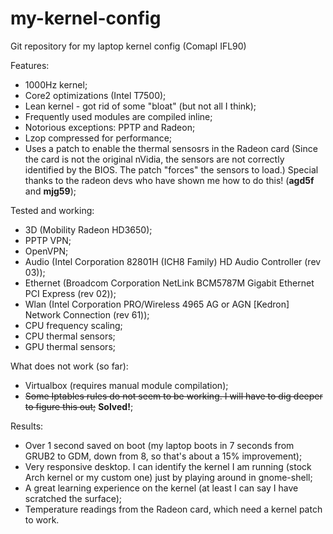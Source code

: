 my-kernel-config
================

Git repository for my laptop kernel config (Comapl IFL90)

Features:
* 1000Hz kernel;
* Core2 optimizations (Intel T7500);
* Lean kernel - got rid of some "bloat" (but not all I think);
* Frequently used modules are compiled inline;
 * Notorious exceptions: PPTP and Radeon;
* Lzop compressed for performance;
* Uses a patch to enable the thermal sensosrs in the Radeon card (Since the card is not the original nVidia, the sensors are not correctly identified by the BIOS. The patch "forces" the sensors to load.) Special thanks to the radeon devs who have shown me how to do this! (**agd5f** and **mjg59**);

Tested and working:
* 3D (Mobility Radeon HD3650);
* PPTP VPN;
* OpenVPN;
* Audio (Intel Corporation 82801H (ICH8 Family) HD Audio Controller (rev 03));
* Ethernet (Broadcom Corporation NetLink BCM5787M Gigabit Ethernet PCI Express (rev 02));
* Wlan (Intel Corporation PRO/Wireless 4965 AG or AGN [Kedron] Network Connection (rev 61));
* CPU frequency scaling;
* CPU thermal sensors;
* GPU thermal sensors;

What does not work (so far):
* Virtualbox (requires manual module compilation);
* ~~Some Iptables rules do not seem to be working. I will have to dig deeper to figure this out;~~ **Solved!**;

Results:
* Over 1 second saved on boot (my laptop boots in 7 seconds from GRUB2 to GDM, down from 8, so that's about a 15% improvement);
* Very responsive desktop. I can identify the kernel I am running (stock Arch kernel or my custom one) just by playing around in gnome-shell;
* A great learning experience on the kernel (at least I can say I have scratched the surface);
* Temperature readings from the Radeon card, which need a kernel patch to work.
